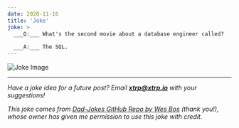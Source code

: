 ```yaml
---
date: 2020-11-16
title: 'Joke'
joke: >
  ___Q:___ What's the second movie about a database engineer called?
  
  ___A:___ The SQL.
---
```


![Joke Image](https://private.xtrp.io/projects/DailyDeveloperJokes/public_image_server/images/5e1258b2d77d4.png)

---
*Have a joke idea for a future post? Email **[xtrp@xtrp.io](mailto:xtrp@xtrp.io)** with your suggestions!*

*This joke comes from [Dad-Jokes GitHub Repo by Wes Bos](https://github.com/wesbos/dad-jokes) (thank you!), whose owner has given me permission to use this joke with credit.*

<!-- 
Joke text:
**Q:** What's the second movie about a database engineer called?

**A:** The SQL.
 -->

